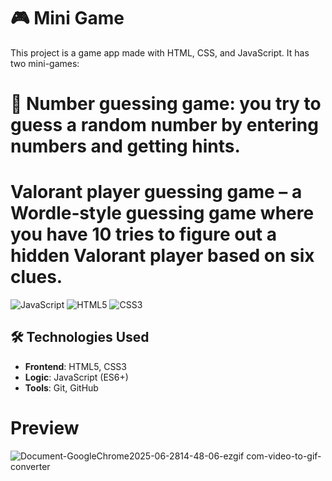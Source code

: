 # 🎮 Mini Game
This project is a game app made with HTML, CSS, and JavaScript. It has two mini-games:

#  💯 Number guessing game: you try to guess a random number by entering numbers and getting hints.

#  Valorant player guessing game – a Wordle‑style guessing game where you have 10 tries to figure out a hidden Valorant player based on six clues.


![JavaScript](https://img.shields.io/badge/JavaScript-ES6+-yellow)
![HTML5](https://img.shields.io/badge/HTML5-E34F26?logo=html5&logoColor=white)
![CSS3](https://img.shields.io/badge/CSS3-1572B6?logo=CSS3&logoColor=white)

## 🛠️ Technologies Used
- **Frontend**: HTML5, CSS3
- **Logic**: JavaScript (ES6+)
- **Tools**: Git, GitHub

# Preview

![Document-GoogleChrome2025-06-2814-48-06-ezgif com-video-to-gif-converter](https://github.com/user-attachments/assets/16c92b1b-e64e-4982-92cc-22f27495d1ee)
